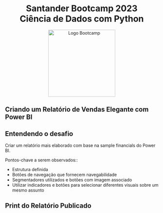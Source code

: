 <div align="center">
<h1>Santander Bootcamp 2023 <br> Ciência de Dados com Python</h1>
<img src="https://hermes.dio.me/tracks/03253ff0-95b9-4904-84e7-2063e9d6cb26.png" alt="Logo Bootcamp" width="220">
</div>

## Criando um Relatório de Vendas Elegante com Power BI

## Entendendo o desafio
Criar um relatório mais elaborado com base na sample financials do Power BI. 

Pontos-chave a serem observados:: 
- Estrutura definida 
- Botões de navegação que fornecem navegabilidade 
- Segmentadores utilizados e botões com imagem associado 
- Utilizar indicadores e botões para selecionar diferentes visuais sobre um mesmo assunto 

## Print do Relatório Publicado

